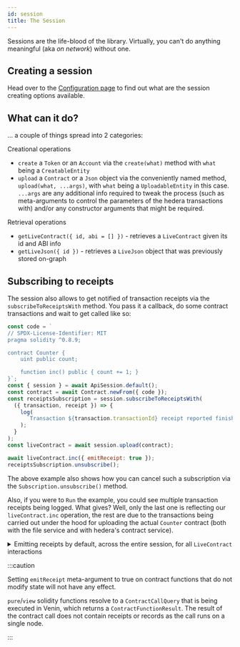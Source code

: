```yaml
---
id: session
title: The Session
---
```


Sessions are the life-blood of the library. Virtually, you can't do anything meaningful (aka _on network_) without one.

## Creating a session

Head over to the [Configuration page](../configuration.md#introduction) to find out what are the session creating options available.

## What can it do?

... a couple of things spread into 2 categories:

Creational operations

- `create` a `Token` or an `Account` via the `create(what)` method with `what` being a `CreatableEntity`
- `upload` a `Contract` or a `Json` object via the conveniently named method, `upload(what, ...args)`, with `what` being a `UploadableEntity` in this case. `...args` are any additional info required to tweak the process (such as meta-arguments to control the parameters of the hedera transactions with) and/or any constructor arguments that might be required.

Retrieval operations

- `getLiveContract({ id, abi = [] })` - retrieves a `LiveContract` given its id and ABI info
- `getLiveJson({ id })` - retrieves a `LiveJson` object that was previously stored on-graph

## Subscribing to receipts

The session also allows to get notified of transaction receipts via the `subscribeToReceiptsWith` method. You pass it a callback, do some contract transactions and wait to get called like so:

```js live=true containerKey=subscribe_to_receipts
const code = `
// SPDX-License-Identifier: MIT
pragma solidity ^0.8.9;

contract Counter {
    uint public count;

    function inc() public { count += 1; }
}`;
const { session } = await ApiSession.default();
const contract = await Contract.newFrom({ code });
const receiptsSubscription = session.subscribeToReceiptsWith(
  ({ transaction, receipt }) => {
    log(
      `Transaction ${transaction.transactionId} receipt reported finishing with status ${receipt.status}`
    );
  }
);
const liveContract = await session.upload(contract);

await liveContract.inc({ emitReceipt: true });
receiptsSubscription.unsubscribe();
```

The above example also shows how you can cancel such a subscription via the `Subscription.unsubscribe()` method.

Also, if you were to `Run` the example, you could see multiple transaction receipts being logged. What gives? Well, only the last one is reflecting our `liveContract.inc` operation, the rest are due to the transactions being carried out under the hood for uploading the actual `Counter` contract (both with the file service and with hedera's contract service).

<details>
  <summary>Emitting receipts by default, across the entire session, for all <code>LiveContract</code> interactions</summary>

In the above snippet we saw how one could emit an on-demand receipt (via the live-contract meta-arguments property of `emitReceipt` in `liveContract.inc({ emitReceipt: true })`) per individual contract method calls. That's great for controlling and keeping costs down, but what if we would like to have this behavior as default across the session usage?

To do that, you could either [set the `HEDERAS_DEFAULT_EMIT_LIVE_CONTRACT_RECEIPTS` environment option to `true`](../configuration.md#big-table-o-parameters) or have its runtime counter-part, `session.defaults.emitLiveContractReceipts`, to the same value.

The runtime variant will look something like this:

```json
const { session } = await ApiSession.default({
  session: { defaults: { emitLiveContractReceipts: true } }
});
```

Following this, you could get rid of the `{ emitReceipt: true }` meta-argument and just end up with a clean and more easily readable, `await liveContract.greet()` call.

</details>

:::caution

Setting `emitReceipt` meta-argument to true on contract functions that do not modify state will not have any effect.

`pure`/`view` solidity functions resolve to a `ContractCallQuery` that is being executed in Venin, which returns a `ContractFunctionResult`. The result of the contract call does not contain receipts or records as the call runs on a single node.

:::
